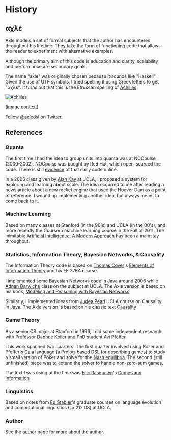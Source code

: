 # History

## αχλε

Axle models a set of formal subjects that the author has encountered throughout his lifetime.
They take the form of functioning code that allows the reader to experiment with alternative examples.

Although the primary aim of this code is education and clarity, scalability and performance
are secondary goals.

The name "axle" was originally chosen because it sounds like "Haskell".
Given the use of UTF symbols, I tried spelling it using Greek letters to get "αχλε".
It turns out that this is the Etruscan spelling of
[Achilles](http://en.wikipedia.org/wiki/Achilles)

![Achilles](https://upload.wikimedia.org/wikipedia/commons/4/4c/Etruscan_mural_achilles_Troilus.gif)

([image context](http://en.wikipedia.org/wiki/File:Etruscan_mural_achilles_Troilus.gif))

Follow [@axledsl](https://twitter.com/axledsl) on Twitter.

## References

### Quanta

The first time I had the idea to group units into quanta was at NOCpulse (2000-2002).
NOCpulse was bought by Red Hat, which open-sourced the code.
There is still [evidence](http://spacewalk.redhat.com/documentation/schema-doc/sql_sources/table/rhn_quanta.sql) of that early code online.

In a 2006 class given by [Alan Kay](http://en.wikipedia.org/wiki/Alan_Kay) at UCLA,
I proposed a system for exploring and learning about scale.
The idea occurred to me after reading a news article about a new rocket engine that used the Hoover Dam as a
point of reference.
I wound up implementing another idea, but always meant to come back to it.

### Machine Learning

Based on many classes at Stanford (in the 90's) and UCLA (in the 00's),
and more recently the Coursera machine learning course in the Fall of 2011.
The inimitable [Artificial Intelligence: A Modern Approach](http://www.amazon.com/Artificial-Intelligence-Modern-Approach-Edition/dp/0136042597/ref=sr_1_1?ie=UTF8) has been a mainstay throughout.

### Statistics, Information Theory, Bayesian Networks, &amp; Causality

The Information Theory code is based on [Thomas Cover](https://en.wikipedia.org/wiki/Thomas_M._Cover)'s
[Elements of Information Theory](http://www.amazon.com/Elements-Information-Theory-Telecommunications-Processing/dp/0471241954/ref=sr_1_1?ie=UTF8)
and his EE 376A course.

I implemented some Bayesian Networks code in Java around 2006 while
[Adnan Darwiche](http://www.cs.ucla.edu/~darwiche/) class on the subject at UCLA.
The Axle version is based on his book,
[Modeling and Reasoning with Bayesian Networks](http://www.amazon.com/Modeling-Reasoning-Bayesian-Networks-Darwiche/dp/0521884381/ref=sr_1_1?ie=UTF8)

Similarly, I implemented ideas from [Judea Pearl](http://bayes.cs.ucla.edu/jp_home.html)
UCLA course on Causality in Java.
The Axle version is based on his classic text [Causality](http://www.amazon.com/Causality-Reasoning-Inference-Judea-Pearl/dp/052189560X/ref=sr_1_1?ie=UTF8)

### Game Theory

As a senior CS major at Stanford in 1996, I did some
independent research with
Professor [Daphne Koller](http://ai.stanford.edu/~koller/) and
PhD student [Avi Pfeffer](http://www.gelberpfeffer.net/avi).

This work spanned two quarters.
The first quarter involved using Koller and Pfeffer's
[Gala](http://ai.stanford.edu/~koller/Papers/Koller+Pfeffer:AIJ97.pdf) language
(a Prolog-based DSL for describing games) to study a small
version of Poker and solve for the [Nash equilibria](http://en.wikipedia.org/wiki/Nash_equilibrium).
The second (still unfinished) piece was to extend the
solver to handle non-zero-sum games.

The text I was using at the time was
[Eric Rasmusen](http://www.rasmusen.org/)'s
[Games and Information](http://www.amazon.com/Games-Information-Introduction-Game-Theory/dp/1405136669/ref=sr_1_1?ie=UTF8)

### Linguistics

Based on notes from [Ed Stabler](http://www.linguistics.ucla.edu/people/stabler/)'s
graduate courses on language evolution and
computational linguistics (Lx 212 08) at UCLA.

### Author

See the [author](/author/) page for more about the author.
